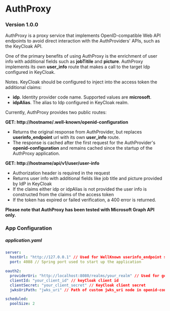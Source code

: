# AuthProxy

### Version 1.0.0
AuthProxy is a proxy service that implements OpenID-compatible Web API endpoints to avoid direct interaction with the AuthProviders' APIs, such as the KeyCloak API.

One of the primary benefits of using AuthProxy is the enrichment of user info with additional fields such as **jobTitile** and **picture**.
AuthProxy implements its own **user_info** route that makes a call to the target Idp configured in KeyCloak.

Notes. KeyCloak should be configured to inject into the access token the additional claims:
- **idp**. Identity provider code name. Supported values are **microsoft**.
- **idpAlias**. The alias to Idp configured in KeyCloak realm.

Currently, AuthProxy provides two public routes:

**GET: http://hostname/.well-known/openid-configuration**
- Returns the original response from AuthProvider, but replaces **userinfo_endpoint** url with its own **user_info** route.
- The response is cached after the first request for the AuthProvider's **openid-configuration** and remains cached since the startup of the AuthProxy application.

**GET: http://hostname/api/v1/user/user-info**
- Authorization header is required in the request
- Returns user info with additional fields like job title and picture provided by IdP in KeyCloak
- If the claims either idp or idpAlias is not provided the user info is constructed from the claims of the access token
- If the token has expired or failed verification, a 400 error is returned.

**Please note that AuthProxy has been tested with Microsoft Graph API only.**

### App Configuration
##### application.yaml


```yaml
server:
  hostUrl: "http://127.0.0.1" // Used for WellKnown userinfo_endpoint substitution, it must be complete domain url with port. 
  port: 4088 // Spring port used to start up the application

oauth2:
  providerUri: "http://localhost:8080/realms/your_realm" // Used for getting well-known and token verification URLs
  clientId: "your_client_id" // keyCloak client id
  clientSecret: "your_client_secret" // KeyCloak client secret
  jwksUriPath: "jwks_uri" // Path of custom jwks_uri node in openid-configuration, Optional.

scheduled:
  poolSize: 2
```